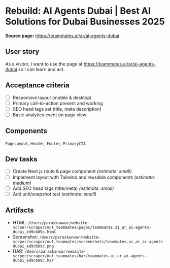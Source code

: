 # Rebuild: AI Agents Dubai | Best AI Solutions for Dubai Businesses 2025

**Source page:** https://teammates.ai/ar/ai-agents-dubai

## User story
As a visitor, I want to use the page at https://teammates.ai/ar/ai-agents-dubai so I can learn and act.

## Acceptance criteria
- [ ] Responsive layout (mobile & desktop)
- [ ] Primary call-to-action present and working
- [ ] SEO head tags set (title, meta description)
- [ ] Basic analytics event on page view

## Components
`PageLayout`, `Header`, `Footer`, `PrimaryCTA`

## Dev tasks
- [ ] Create Next.js route & page component _(estimate: small)_
- [ ] Implement layout with Tailwind and reusable components _(estimate: medium)_
- [ ] Add SEO head tags (title/meta) _(estimate: small)_
- [ ] Add unit/snapshot test _(estimate: small)_

## Artifacts
- HTML: `/Users/paraskanwar/website-scrper/scraper/out_teammates/pages/teammates.ai_ar_ai-agents-dubai_ed9cb89c.html`
- Screenshot: `/Users/paraskanwar/website-scrper/scraper/out_teammates/screenshots/teammates.ai_ar_ai-agents-dubai_ed9cb89c.png`
- HAR: `/Users/paraskanwar/website-scrper/scraper/out_teammates/har/teammates.ai_ar_ai-agents-dubai_ed9cb89c.har`
